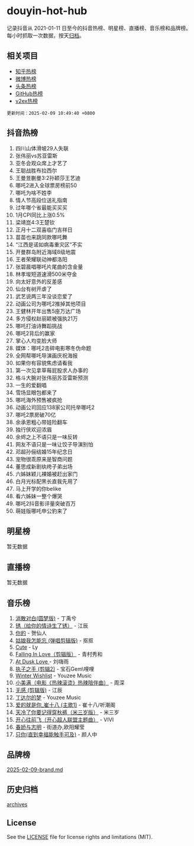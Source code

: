 # douyin-hot-hub

记录抖音从 2021-01-11 日至今的抖音热榜、明星榜、直播榜、音乐榜和品牌榜。每小时抓取一次数据，按天[归档](archives)。

## 相关项目

- [知乎热榜](https://github.com/lonnyzhang423/zhihu-hot-hub)
- [微博热榜](https://github.com/lonnyzhang423/weibo-hot-hub)
- [头条热榜](https://github.com/lonnyzhang423/toutiao-hot-hub)
- [GitHub热榜](https://github.com/lonnyzhang423/github-hot-hub)
- [v2ex热榜](https://github.com/lonnyzhang423/v2ex-hot-hub)


`更新时间：2025-02-09 10:49:40 +0800`

## 抖音热榜

1. 四川山体滑坡29人失联
1. 张伟丽vs苏亚雷斯
1. 亚冬会观众席上才艺了
1. 王聪战胜布拉西尔
1. 王曼昱蒯曼3:2孙颖莎王艺迪
1. 哪吒2进入全球票房榜前50
1. 哪吒为啥不姓李
1. 情人节高段位送礼指南
1. 过年哪个省最能买买买
1. 1月CPI同比上涨0.5%
1. 梁靖崑4:3王楚钦
1. 正月十二双喜临门吉祥日
1. 苗苗也来跳同款哪吒舞
1. “江西是诺如病毒重灾区”不实
1. 开曼群岛附近海域8级地震
1. 王者荣耀联动神都洛阳
1. 张碧晨唱哪吒片尾曲的含金量
1. 林孝埈短道速滑500米夺金
1. 向太好意外的反差感
1. 仙台有树开虐了
1. 武艺说两三年没谈恋爱了
1. 动画公司为哪吒2推掉其他项目
1. 王健林开年出售5座万达广场
1. 多方侵权赵丽颖被强执21万
1. 哪吒打油诗舞蹈挑战
1. 哪吒2背后的赢家
1. 掌心人均变脸大师
1. 媒体：哪吒2击碎电影寒冬伪命题
1. 全网帮哪吒导演画庆祝海报
1. 如果你有容貌焦虑请看我
1. 第一次见拿草莓屁股求人办事的
1. 格斗大腕对张伟丽苏亚雷斯预测
1. 一生的爱翻唱
1. 雪场显眼包都来了
1. 哪吒海外预售被疯抢
1. 动画公司回应138家公司托举哪吒2
1. 哪吒2票房破70亿
1. 余承恩粗心带娃险翻车
1. 独行侠欢迎浓眉
1. 余烬之上不语只是一味反转
1. 网友不语只是一味让饺子导演别怕
1. 邓超孙俪结婚15年纪念日
1. 宠物很乖原来是智商问题
1. 董思成新剧纨绔子弟出场
1. 六姊妹颖儿裸婚被赶出家门
1. 白月光标配黑长直我先用了
1. 马上开学的你belike
1. 看六姊妹一整个爆哭
1. 哪吒2抖音影评量突破百万
1. 萌娃版哪吒申公豹来了

## 明星榜

暂无数据

## 直播榜

暂无数据

## 音乐榜

1. [消散对白(圆梦版)](https://sf5-hl-cdn-tos.douyinstatic.com/obj/tos-cn-ve-2774/og4jB5I5IizzoZVAAAzWgBMAsMDWoArfwBOiFs) - 丁禹兮
1. [锈（给你的情诗生了锈）](https://sf5-hl-cdn-tos.douyinstatic.com/obj/tos-cn-ve-2774/o8a1PBtVqIYbPEGK6e5A4egedVMdm3fCIz6bbE) - 江辰
1. [你的](https://sf6-cdn-tos.douyinstatic.com/obj/tos-cn-ve-2774/oYuIeKf42jB7sEV6B2upMdpYAgfrQWj0FeRegh) - 贺仙人
1. [姑娘我怎能忘 (弹唱剪辑版)](https://sf6-cdn-tos.douyinstatic.com/obj/tos-cn-ve-2774/okamwrBGEMz6illuEofAsMV4yzF5tVWbBiA5AI) - 抠抠
1. [Cute](https://sf6-cdn-tos.douyinstatic.com/obj/tos-cn-ve-2774/o4IbIzHWKAAB4wsS5qMBRiiAlEBGTpQRNfFvuo) - Ly
1. [Falling In Love（剪辑版）](https://sf5-hl-cdn-tos.douyinstatic.com/obj/tos-cn-ve-2774/o8ajpA8zzgBPahbBIO8AcKGBLJezFCRd1wfP9f) - 青村秀和
1. [ At Dusk  Love ](https://sf5-hl-cdn-tos.douyinstatic.com/obj/tos-cn-ve-2774/o8CrpCf5CaYgI4ZrtQgMQAFEfuGqNnRSDQAPBc) - 刘嗨雨
1. [执子之手 (剪辑2)](https://sf5-hl-cdn-tos.douyinstatic.com/obj/tos-cn-ve-2774/oUoZLQjCc31XzqsBnBQUNgeKtYPBcgbFDwtfcu) - 宝石Gem\哩哩
1. [Winter Wishlist](https://sf5-hl-cdn-tos.douyinstatic.com/obj/tos-cn-ve-2774/oIIgUOeamCFCVAzxN6MFRLIBlLGpUqQxeeHrLE) - Youzee Music
1. [小美满（电影《热辣滚烫》热辣陪伴曲）](https://sf5-hl-cdn-tos.douyinstatic.com/obj/tos-cn-ve-2774/o0GAn2lSgfZIDUgtevCGDQYnFg4CwnrBaxbTZL) - 周深
1. [无感 (剪辑版)](https://sf5-hl-cdn-tos.douyinstatic.com/obj/tos-cn-ve-2774/o0eIsUzJBDlQaQFC5OFlgbMEZC1TFYBftOBn6p) - 江辰
1. [丁达尔的梦](https://sf5-hl-cdn-tos.douyinstatic.com/obj/tos-cn-ve-2774/oMU3WirUZBVQkAC9ccG5P2IQirziZM2RTInUY) - Youzee Music
1. [爱的就是你_崔十八 (主歌1)](https://sf5-hl-cdn-tos.douyinstatic.com/obj/tos-cn-ve-2774/oI5BO5DhFZ6UTcNCnZaOCBLtZ7WIMQGfgnXf5E) - 崔十八/听潮阁
1. [天冷了你要记得穿秋裤（米三岁版）](https://sf5-hl-cdn-tos.douyinstatic.com/obj/tos-cn-ve-2774/oQlIwVIDWiZ6BQilAorS7MA0AgCkQDvcZAdm1) - 米三岁
1. [开心往前飞（开心超人联盟主题曲）](https://sf5-hl-cdn-tos.douyinstatic.com/obj/tos-cn-ve-2774/9d8fb7c82cf1421fb93a9fe925275e0a) - VIVI
1. [春娇与志明](https://sf3-cdn-tos.douyinstatic.com/obj/tos-cn-ve-2774/e530d8fceb7044b39707d7f9ff54add1) - 街道办,欧阳耀莹
1. [只你(直到幸福能触手可及)](https://sf5-hl-cdn-tos.douyinstatic.com/obj/tos-cn-ve-2774/o0lBkRDzFTeaVSUz3ZZSCBVtZ5DIMQGfgmEAuE) - 颜人中

## 品牌榜

[2025-02-09-brand.md](archives/2025-02-09-brand.md)

## 历史归档

[archives](archives)

## License

See the [LICENSE](LICENSE) file for license rights and limitations (MIT).
